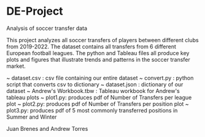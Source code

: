 # DE-Project
Analysis of soccer transfer data

This project analyzes all soccer transfers of players between different clubs from 2019-2022. 
The dataset contains all transfers from 6 different European football leagues.
The python and Tableau files all produce key plots and figures that illustrate
trends and patterns in the soccer transfer market. 

~ dataset.csv : csv file containing our entire dataset
~ convert.py : python script that converts csv to dictionary
~ dataset.json : dictionary of our dataset
~ Andrew's Workbook.tbw : Tableau workbook for Andrew's tableau plots
~ plot1.py: produces pdf of Number of Transfers per league plot
~ plot2.py: produces pdf of Number of Transfers per position plot
~ plot3.py: produces pdf of 5 most commonly transferred positions in Summer and Winter



Juan Brenes and Andrew Torres
